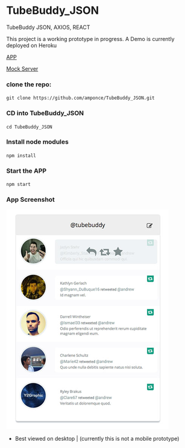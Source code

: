 # TubeBuddy_JSON
TubeBuddy JSON, AXIOS, REACT


This project is a working prototype in progress. A Demo is currently deployed on Heroku 

[APP](https://tubebuddy-notify.herokuapp.com/)

[Mock Server](https://tubebuddy-json-api.herokuapp.com/)




### clone the repo:
`git clone https://github.com/amponce/TubeBuddy_JSON.git`




### CD into TubeBuddy_JSON
`cd TubeBuddy_JSON`




### Install node modules
`npm install`



### Start the APP
`npm start`



### App Screenshot

![Tubebuddy Twitter Prototype](https://github.com/amponce/TubeBuddy_JSON/blob/master/Screenshots/tubebuddy.jpg)  

* Best viewed on desktop | (currently this is not a mobile prototype) 
